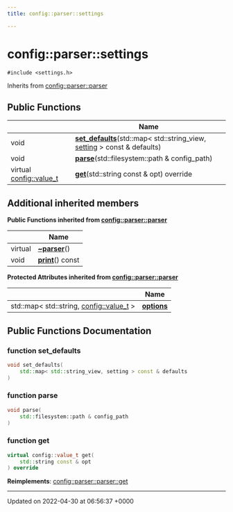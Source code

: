 ```yaml
---
title: config::parser::settings

---
```


# config::parser::settings






`#include <settings.h>`

Inherits from [config::parser::parser](Classes/classconfig_1_1parser_1_1parser.md)

## Public Functions

|                | Name           |
| -------------- | -------------- |
| void | **[set_defaults](Classes/classconfig_1_1parser_1_1settings.md#function-set-defaults)**(std::map< std::string_view, [setting](Classes/structconfig_1_1setting.md) > const & defaults) |
| void | **[parse](Classes/classconfig_1_1parser_1_1settings.md#function-parse)**(std::filesystem::path & config_path) |
| virtual [config::value_t](Namespaces/namespaceconfig.md#using-value-t) | **[get](Classes/classconfig_1_1parser_1_1settings.md#function-get)**(std::string const & opt) override |

## Additional inherited members

**Public Functions inherited from [config::parser::parser](Classes/classconfig_1_1parser_1_1parser.md)**

|                | Name           |
| -------------- | -------------- |
| virtual | **[~parser](Classes/classconfig_1_1parser_1_1parser.md#function-~parser)**() |
| void | **[print](Classes/classconfig_1_1parser_1_1parser.md#function-print)**() const |

**Protected Attributes inherited from [config::parser::parser](Classes/classconfig_1_1parser_1_1parser.md)**

|                | Name           |
| -------------- | -------------- |
| std::map< std::string, [config::value_t](Namespaces/namespaceconfig.md#using-value-t) > | **[options](Classes/classconfig_1_1parser_1_1parser.md#variable-options)**  |


## Public Functions Documentation

### function set_defaults

```cpp
void set_defaults(
    std::map< std::string_view, setting > const & defaults
)
```


### function parse

```cpp
void parse(
    std::filesystem::path & config_path
)
```


### function get

```cpp
virtual config::value_t get(
    std::string const & opt
) override
```


**Reimplements**: [config::parser::parser::get](Classes/classconfig_1_1parser_1_1parser.md#function-get)


-------------------------------

Updated on 2022-04-30 at 06:56:37 +0000